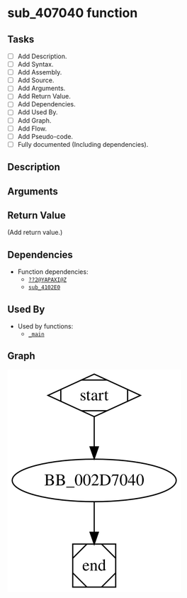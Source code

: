# sub_407040 function

## Tasks

- [ ] Add Description.
- [ ] Add Syntax.
- [ ] Add Assembly.
- [ ] Add Source.
- [ ] Add Arguments.
- [ ] Add Return Value.
- [ ] Add Dependencies.
- [ ] Add Used By.
- [ ] Add Graph.
- [ ] Add Flow.
- [ ] Add Pseudo-code.
- [ ] Fully documented (Including dependencies).

## Description



## Arguments


## Return Value

(Add return value.)

## Dependencies

* Function dependencies:
  * [`??2@YAPAXI@Z`](%3F%3F2%40YAPAXI%40Z.md)
  * [`sub_4102E0`](sub_4102E0.md)

## Used By

* Used by functions:
  * [`_main`](_main.md)

## Graph

![sub_407040 Graph](../svg/sub_407040.svg "sub_407040 Graph")

